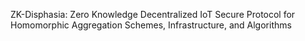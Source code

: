 ZK-Disphasia: Zero Knowledge Decentralized IoT Secure Protocol for Homomorphic Aggregation Schemes, Infrastructure, and Algorithms
